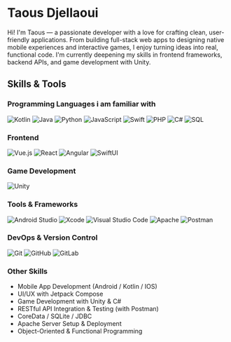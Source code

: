 #  Taous Djellaoui

Hi! I'm Taous — a passionate developer with a love for crafting clean, user-friendly applications. From building full-stack web apps to designing native mobile experiences and interactive games, I enjoy turning ideas into real, functional code. I'm currently deepening my skills in frontend frameworks, backend APIs, and game development with Unity.


##  Skills & Tools

###  Programming Languages i am familiar with 
![Kotlin](https://img.shields.io/badge/-Kotlin-0095D5?style=flat&logo=kotlin&logoColor=white)
![Java](https://img.shields.io/badge/-Java-007396?style=flat&logo=java&logoColor=white)
![Python](https://img.shields.io/badge/-Python-3776AB?style=flat&logo=python&logoColor=white)
![JavaScript](https://img.shields.io/badge/-JavaScript-F7DF1E?style=flat&logo=javascript&logoColor=black)
![Swift](https://img.shields.io/badge/-Swift-F05138?style=flat&logo=swift&logoColor=white)
![PHP](https://img.shields.io/badge/-PHP-777BB4?style=flat&logo=php&logoColor=white)
![C#](https://img.shields.io/badge/-C%23-239120?style=flat&logo=c-sharp&logoColor=white)
![SQL](https://img.shields.io/badge/-SQL-003B57?style=flat&logo=postgresql&logoColor=white)

###  Frontend  
![Vue.js](https://img.shields.io/badge/-Vue.js-4FC08D?style=flat&logo=vue.js&logoColor=white)
![React](https://img.shields.io/badge/-React-61DAFB?style=flat&logo=react&logoColor=black)
![Angular](https://img.shields.io/badge/-Angular-DD0031?style=flat&logo=angular&logoColor=white)
![SwiftUI](https://img.shields.io/badge/-SwiftUI-0A84FF?style=flat&logo=swift&logoColor=white)

###  Game Development  
![Unity](https://img.shields.io/badge/-Unity-000000?style=flat&logo=unity&logoColor=white)

###  Tools & Frameworks  
![Android Studio](https://img.shields.io/badge/-Android%20Studio-3DDC84?style=flat&logo=android-studio&logoColor=white)
![Xcode](https://img.shields.io/badge/-Xcode-147EFB?style=flat&logo=xcode&logoColor=white)
![Visual Studio Code](https://img.shields.io/badge/-VS%20Code-007ACC?style=flat&logo=visual-studio-code&logoColor=white)
![Apache](https://img.shields.io/badge/-Apache-D22128?style=flat&logo=apache&logoColor=white)
![Postman](https://img.shields.io/badge/-Postman-FF6C37?style=flat&logo=postman&logoColor=white)

###  DevOps & Version Control  
![Git](https://img.shields.io/badge/-Git-F05032?style=flat&logo=git&logoColor=white)
![GitHub](https://img.shields.io/badge/-GitHub-181717?style=flat&logo=github&logoColor=white)
![GitLab](https://img.shields.io/badge/-GitLab-FC6D26?style=flat&logo=gitlab&logoColor=white)

###  Other Skills  
- Mobile App Development (Android / Kotlin / IOS)
- UI/UX with Jetpack Compose
- Game Development with Unity & C#
- RESTful API Integration & Testing (with Postman)
- CoreData / SQLite / JDBC
- Apache Server Setup & Deployment
- Object-Oriented & Functional Programming

